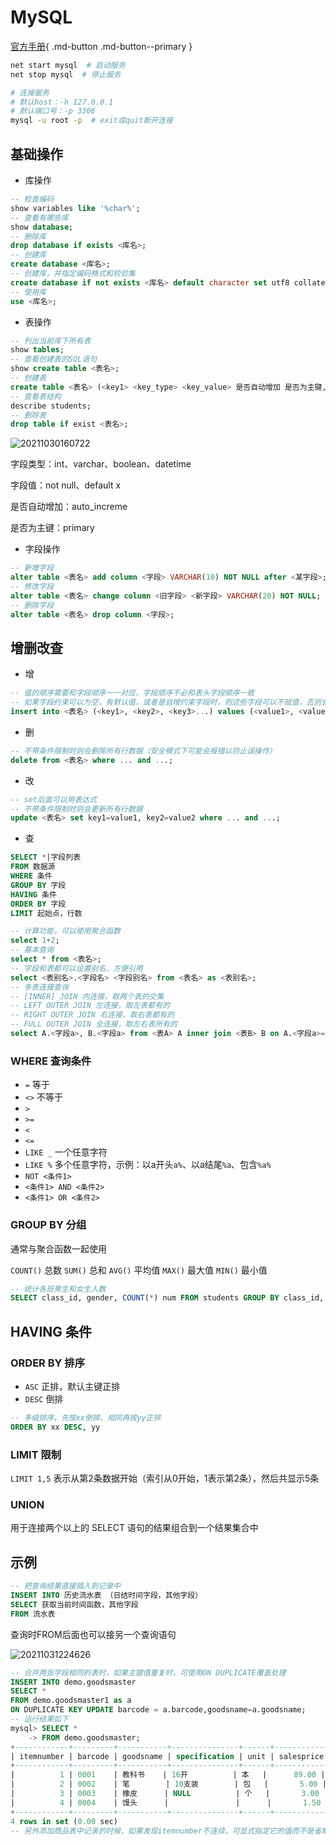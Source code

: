 # MySQL

[官方手册](https://dev.mysql.com/doc/refman/8.0/en/installing.html){ .md-button .md-button--primary }

```bash
net start mysql  # 启动服务
net stop mysql  # 停止服务

# 连接服务
# 默认host：-h 127.0.0.1
# 默认端口号：-p 3306
mysql -u root -p  # exit或quit断开连接
```

## 基础操作

- 库操作

```sql
-- 检查编码
show variables like '%char%';
-- 查看有哪些库
show database;
-- 删除库
drop database if exists <库名>;
-- 创建库
create database <库名>;
-- 创建库，并指定编码格式和校验集
create database if not exists <库名> default character set utf8 collate utf8_general_ci;
-- 使用库
use <库名>;
```

- 表操作

```sql
-- 列出当前库下所有表
show tables;
-- 查看创建表的SQL语句
show create table <表名>;
-- 创建表
create table <表名> (<key1> <key_type> <key_value> 是否自动增加 是否为主键, <key2>...);
-- 查看表结构
describe students;
-- 删除表
drop table if exist <表名>;
```

![20211030160722](http://image.zuoright.com/20211030160722.png)

字段类型：int、varchar、boolean、datetime

字段值：not null、default x

是否自动增加：auto_increme

是否为主键：primary

- 字段操作

```sql
-- 新增字段
alter table <表名> add column <字段> VARCHAR(10) NOT NULL after <某字段>;
-- 修改字段
alter table <表名> change column <旧字段> <新字段> VARCHAR(20) NOT NULL;
-- 删除字段
alter table <表名> drop column <字段>;
```

## 增删改查

- 增

```sql
-- 值的顺序需要和字段顺序一一对应，字段顺序不必和表头字段顺序一致
-- 如果字段约束可以为空，有默认值，或者是自增约束字段时，则这些字段可以不赋值，否则会报错
insert into <表名> (<key1>, <key2>, <key3>...) values (<value1>, <value2>, <value3>...) (<value1>, <value2>, <value3>...);
```

- 删

```sql
-- 不带条件限制时则会删除所有行数据（安全模式下可能会报错以防止误操作）
delete from <表名> where ... and ...;
```

- 改

```sql
-- set后面可以用表达式
-- 不带条件限制时则会更新所有行数据
update <表名> set key1=value1, key2=value2 where ... and ...;
```

- 查

```sql
SELECT *|字段列表
FROM 数据源
WHERE 条件
GROUP BY 字段
HAVING 条件
ORDER BY 字段
LIMIT 起始点，行数
```

```sql
-- 计算功能，可以使用聚合函数
select 1+2;
-- 基本查询
select * from <表名>;
-- 字段和表都可以设置别名，方便引用
select <表别名>.<字段名> <字段别名> from <表名> as <表别名>;
-- 多表连接查询
-- [INNER] JOIN 内连接，取两个表的交集
-- LEFT OUTER JOIN 左连接，取左表都有的
-- RIGHT OUTER JOIN 右连接，取右表都有的
-- FULL OUTER JOIN 全连接，取左右表所有的
select A.<字段a>, B.<字段a> from <表A> A inner join <表B> B on A.<字段a>=B.<字段a>;
```

### WHERE 查询条件

- `=` 等于
- `<>` 不等于
- `>`
- `>=`
- `<`
- `<=`
- `LIKE _` 一个任意字符
- `LIKE %` 多个任意字符，示例：以a开头`a%`、以a结尾`%a`、包含`%a%`
- `NOT <条件1>`
- `<条件1> AND <条件2>`
- `<条件1> OR <条件2>`

### GROUP BY 分组

通常与聚合函数一起使用

`COUNT()` 总数
`SUM()` 总和
`AVG()` 平均值
`MAX()` 最大值
`MIN()` 最小值

```sql
-- 统计各班男生和女生人数
SELECT class_id, gender, COUNT(*) num FROM students GROUP BY class_id, gender;
```

## HAVING 条件

### ORDER BY 排序

- `ASC` 正排，默认主键正排
- `DESC` 倒排

```sql
-- 多级排序，先按xx倒排，相同再按yy正排
ORDER BY xx DESC, yy
```

### LIMIT 限制

`LIMIT 1,5` 表示从第2条数据开始（索引从0开始，1表示第2条），然后共显示5条

### UNION

用于连接两个以上的 SELECT 语句的结果组合到一个结果集合中

## 示例

```sql
-- 把查询结果直接插入到记录中
INSERT INTO 历史流水表 （日结时间字段，其他字段）
SELECT 获取当前时间函数，其他字段
FROM 流水表
```

查询时FROM后面也可以接另一个查询语句

![20211031224626](http://image.zuoright.com/20211031224626.png)

```sql
-- 合并两张字段相同的表时，如果主键值重复时，可使用ON DUPLICATE覆盖处理
INSERT INTO demo.goodsmaster 
SELECT *
FROM demo.goodsmaster1 as a
ON DUPLICATE KEY UPDATE barcode = a.barcode,goodsname=a.goodsname;
-- 运行结果如下
mysql> SELECT *
    -> FROM demo.goodsmaster;
+------------+---------+-----------+---------------+------+------------+
| itemnumber | barcode | goodsname | specification | unit | salesprice |
+------------+---------+-----------+---------------+------+------------+
|          1 | 0001    | 教科书    | 16开          | 本   |      89.00 |
|          2 | 0002    | 笔        | 10支装        | 包   |       5.00 |
|          3 | 0003    | 橡皮      | NULL          | 个   |       3.00 |
|          4 | 0004    | 馒头      |               |      |       1.50 |
+------------+---------+-----------+---------------+------+------------+
4 rows in set (0.00 sec)
-- 另外添加商品表中记录的时候，如果发现itemnumber不连续，可显式指定它的值而不是省略让它自增。
```
